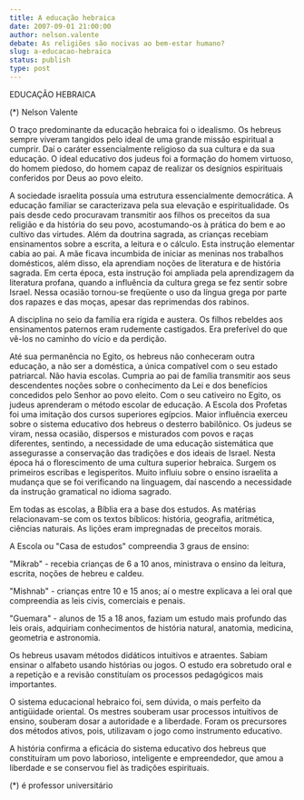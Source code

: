 ```yaml
---
title: A educação hebraica
date: 2007-09-01 21:00:00
author: nelson.valente
debate: As religiões são nocivas ao bem-estar humano?
slug: a-educacao-hebraica
status: publish 
type: post
---
```


EDUCAÇÃO HEBRAICA  

 (\*) Nelson Valente  

O traço predominante da educação hebraica foi o idealismo. Os hebreus sempre viveram tangidos pelo ideal de uma grande missão espiritual a cumprir. Daí o caráter essencialmente religioso da sua cultura e da sua educação. O ideal educativo dos judeus foi a formação do homem virtuoso, do homem piedoso, do homem capaz de realizar os desígnios espirituais conferidos por Deus ao povo eleito.  

A sociedade israelita possuía uma estrutura essencialmente democrática. A educação familiar se caracterizava pela sua elevação e espiritualidade. Os pais desde cedo procuravam transmitir aos filhos os preceitos da sua religião e da história do seu povo, acostumando-os à prática do bem e ao cultivo das virtudes. Além da doutrina sagrada, as crianças recebiam ensinamentos sobre a escrita, a leitura e o cálculo. Esta instrução elementar cabia ao pai. A mãe ficava incumbida de iniciar as meninas nos trabalhos domésticos, além disso, ela aprendiam noções de literatura e de história sagrada. Em certa época, esta instrução foi ampliada pela aprendizagem da literatura profana, quando a influência da cultura grega se fez sentir sobre Israel. Nessa ocasião tornou-se freqüente o uso da língua grega por parte dos rapazes e das moças, apesar das reprimendas dos rabinos.  

A disciplina no seio da família era rígida e austera. Os filhos rebeldes aos ensinamentos paternos eram rudemente castigados. Era preferível do que vê-los no caminho do vício e da perdição.  

Até sua permanência no Egito, os hebreus não conheceram outra educação, a não ser a doméstica, a única compatível com o seu estado patriarcal. Não havia escolas. Cumpria ao pai de família transmitir aos seus descendentes noções sobre o conhecimento da Lei e dos benefícios concedidos pelo Senhor ao povo eleito. Com o seu cativeiro no Egito, os judeus aprenderam o método escolar de educação. A Escola dos Profetas foi uma imitação dos cursos superiores egípcios. Maior influência exerceu sobre o sistema educativo dos hebreus o desterro babilônico. Os judeus se viram, nessa ocasião, dispersos e misturados com povos e raças diferentes, sentindo, a necessidade de uma educação sistemática que assegurasse a conservação das tradições e dos ideais de Israel. Nesta época há o florescimento de uma cultura superior hebraica. Surgem os primeiros escribas e legisperitos. Muito influiu sobre o ensino israelita a mudança que se foi verificando na linguagem, daí nascendo a necessidade da instrução gramatical no idioma sagrado.  

Em todas as escolas, a Bíblia era a base dos estudos. As matérias relacionavam-se com os textos bíblicos: história, geografia, aritmética, ciências naturais. As lições eram impregnadas de preceitos morais.  

  

A Escola ou "Casa de estudos" compreendia 3 graus de ensino:  

  

"Mikrab" - recebia crianças de 6 a 10 anos, ministrava o ensino da leitura, escrita, noções de hebreu e caldeu.  

"Mishnab" - crianças entre 10 e 15 anos; aí o mestre explicava a lei oral que compreendia as leis civis, comerciais e penais.  

"Guemara" - alunos de 15 a 18 anos, faziam um estudo mais profundo das leis orais, adquiriam conhecimentos de história natural, anatomia, medicina, geometria e astronomia.  

Os hebreus usavam métodos didáticos intuitivos e atraentes. Sabiam ensinar o alfabeto usando histórias ou jogos. O estudo era sobretudo oral e a repetição e a revisão constituíam os processos pedagógicos mais importantes.  

O sistema educacional hebraico foi, sem dúvida, o mais perfeito da antigüidade oriental. Os mestres souberam usar processos intuitivos de ensino, souberam dosar a autoridade e a liberdade. Foram os precursores dos métodos ativos, pois, utilizavam o jogo como instrumento educativo.  

A história confirma a eficácia do sistema educativo dos hebreus que constituíram um povo laborioso, inteligente e empreendedor, que amou a liberdade e se conservou fiel às tradições espirituais.  

 (\*) é professor universitário
